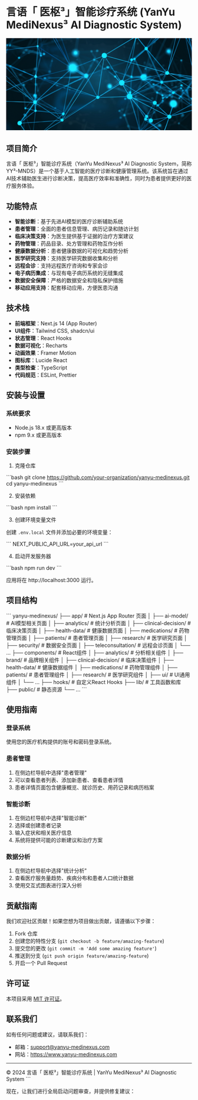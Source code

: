# 言语「 医枢³」智能诊疗系统 (YanYu MediNexus³ AI Diagnostic System)

![言语医枢³](public/medical-data-blue-gradient.png)

## 项目简介

言语「 医枢³」智能诊疗系统（YanYu MediNexus³ AI Diagnostic System，简称YY³-MNDS）是一个基于人工智能的医疗诊断和健康管理系统。该系统旨在通过AI技术辅助医生进行诊断决策，提高医疗效率和准确性，同时为患者提供更好的医疗服务体验。

## 功能特点

- **智能诊断**：基于先进AI模型的医疗诊断辅助系统
- **患者管理**：全面的患者信息管理、病历记录和随访计划
- **临床决策支持**：为医生提供基于证据的治疗方案建议
- **药物管理**：药品目录、处方管理和药物互作分析
- **健康数据分析**：患者健康数据的可视化和趋势分析
- **医学研究支持**：支持医学研究数据收集和分析
- **远程会诊**：支持远程医疗咨询和专家会诊
- **电子病历集成**：与现有电子病历系统的无缝集成
- **数据安全保障**：严格的数据安全和隐私保护措施
- **移动应用支持**：配套移动应用，方便医患沟通

## 技术栈

- **前端框架**：Next.js 14 (App Router)
- **UI组件**：Tailwind CSS, shadcn/ui
- **状态管理**：React Hooks
- **数据可视化**：Recharts
- **动画效果**：Framer Motion
- **图标库**：Lucide React
- **类型检查**：TypeScript
- **代码规范**：ESLint, Prettier

## 安装与设置

### 系统要求

- Node.js 18.x 或更高版本
- npm 9.x 或更高版本

### 安装步骤

1. 克隆仓库

\`\`\`bash
git clone https://github.com/your-organization/yanyu-medinexus.git
cd yanyu-medinexus
\`\`\`

2. 安装依赖

\`\`\`bash
npm install
\`\`\`

3. 创建环境变量文件

创建 `.env.local` 文件并添加必要的环境变量：

\`\`\`
NEXT_PUBLIC_API_URL=your_api_url
\`\`\`

4. 启动开发服务器

\`\`\`bash
npm run dev
\`\`\`

应用将在 http://localhost:3000 运行。

## 项目结构

\`\`\`
yanyu-medinexus/
├── app/                    # Next.js App Router 页面
│   ├── ai-model/           # AI模型相关页面
│   ├── analytics/          # 统计分析页面
│   ├── clinical-decision/  # 临床决策页面
│   ├── health-data/        # 健康数据页面
│   ├── medications/        # 药物管理页面
│   ├── patients/           # 患者管理页面
│   ├── research/           # 医学研究页面
│   ├── security/           # 数据安全页面
│   ├── teleconsultation/   # 远程会诊页面
│   └── ...
├── components/             # React组件
│   ├── analytics/          # 分析相关组件
│   ├── brand/              # 品牌相关组件
│   ├── clinical-decision/  # 临床决策组件
│   ├── health-data/        # 健康数据组件
│   ├── medications/        # 药物管理组件
│   ├── patients/           # 患者管理组件
│   ├── research/           # 医学研究组件
│   ├── ui/                 # UI通用组件
│   └── ...
├── hooks/                  # 自定义React Hooks
├── lib/                    # 工具函数和库
├── public/                 # 静态资源
└── ...
\`\`\`

## 使用指南

### 登录系统

使用您的医疗机构提供的账号和密码登录系统。

### 患者管理

1. 在侧边栏导航中选择"患者管理"
2. 可以查看患者列表、添加新患者、查看患者详情
3. 患者详情页面包含健康概览、就诊历史、用药记录和病历档案

### 智能诊断

1. 在侧边栏导航中选择"智能诊断"
2. 选择或创建患者记录
3. 输入症状和相关医疗信息
4. 系统将提供可能的诊断建议和治疗方案

### 数据分析

1. 在侧边栏导航中选择"统计分析"
2. 查看医疗服务量趋势、疾病分布和患者人口统计数据
3. 使用交互式图表进行深入分析

## 贡献指南

我们欢迎社区贡献！如果您想为项目做出贡献，请遵循以下步骤：

1. Fork 仓库
2. 创建您的特性分支 (`git checkout -b feature/amazing-feature`)
3. 提交您的更改 (`git commit -m 'Add some amazing feature'`)
4. 推送到分支 (`git push origin feature/amazing-feature`)
5. 开启一个 Pull Request

## 许可证

本项目采用 [MIT 许可证](LICENSE)。

## 联系我们

如有任何问题或建议，请联系我们：

- 邮箱：support@yanyu-medinexus.com
- 网站：https://www.yanyu-medinexus.com

---

© 2024 言语「 医枢³」智能诊疗系统 | YanYu MediNexus³ AI Diagnostic System
\`\`\`

现在，让我们进行全局启动问题审查，并提供修复建议：
